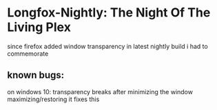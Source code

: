 # Longfox-Nightly: The Night Of The Living Plex
since firefox added window transparency in latest nightly build i had to commemorate

## known bugs:
on windows 10: transparency breaks after minimizing the window maximizing/restoring it fixes this
